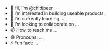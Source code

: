 - 👋 Hi, I’m @chidipeer
- 👀 I’m interested in building useable products
- 🌱 I’m currently learning ...
- 💞️ I’m looking to collaborate on ...
- 📫 How to reach me ...
- 😄 Pronouns: ...
- ⚡ Fun fact: ...

<!---
chidipeer/chidipeer is a ✨ special ✨ repository because its `README.md` (this file) appears on your GitHub profile.
You can click the Preview link to take a look at your changes.
--->
